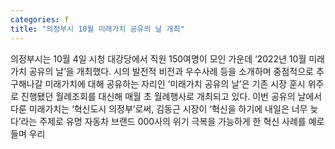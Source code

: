 ```yaml
---
categories: f
title: "의정부시 10월 미래가치 공유의 날 개최"
---
```

의정부시는 10월 4일 시청 대강당에서 직원 150여명이 모인 가운데 ‘2022년 10월 미래가치 공유의 날’을 개최했다. 시의 발전적 비전과 우수사례 등을 소개하며 중점적으로 추구해나갈 미래가치에 대해 공유하는 자리인 ‘미래가치 공유의 날’은 기존 시장 훈시 위주로 진행됐던 월례조회를 대신해 매월 초 월례행사로 개최되고 있다. 이번 공유의 날에서 다룬 미래가치는 ‘혁신도시 의정부’로써, 김동근 시장이 ‘혁신을 하기에 내일은 너무 늦다’라는 주제로 유명 자동차 브랜드 000사의 위기 극복을 가능하게 한 혁신 사례를 예로 들며 우리